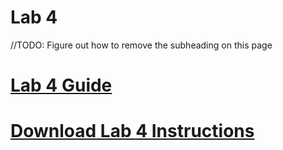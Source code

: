 # Lab 4

//TODO: Figure out how to remove the subheading on this page

# [Lab 4 Guide](guide.md)

# [Download Lab 4 Instructions](./Lab4Instructions.pdf)
